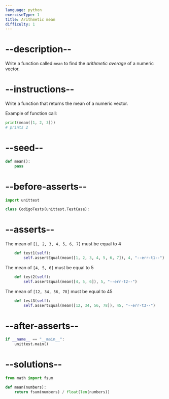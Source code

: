 ```yaml
---
language: python
exerciseType: 1
title: Arithmetic mean
difficulty: 1
---
```


# --description--

Write a function called `mean` to find the _arithmetic average_ of a numeric vector.

# --instructions--

Write a function that returns the mean of a numeric vector.

Example of function call:
```python
print(mean([1, 2, 3]))
# prints 2
```

# --seed--

```python
def mean():
    pass
```

# --before-asserts--

```python
import unittest

class CodigoTests(unittest.TestCase):
```

# --asserts--

The mean of `[1, 2, 3, 4, 5, 6, 7]` must be equal to 4

```python
    def test1(self):
        self.assertEqual(mean([1, 2, 3, 4, 5, 6, 7]), 4, "--err-t1--")
```

The mean of `[4, 5, 6]` must be equal to 5

```python
    def test2(self):
        self.assertEqual(mean([4, 5, 6]), 5, "--err-t2--")
```

The mean of `[12, 34, 56, 78]` must be equal to 45

```python
    def test3(self):
        self.assertEqual(mean([12, 34, 56, 78]), 45, "--err-t3--")
```

# --after-asserts--

```python
if __name__ == "__main__":
    unittest.main()
```

# --solutions--

```python
from math import fsum

def mean(numbers):
    return fsum(numbers) / float(len(numbers))
```

